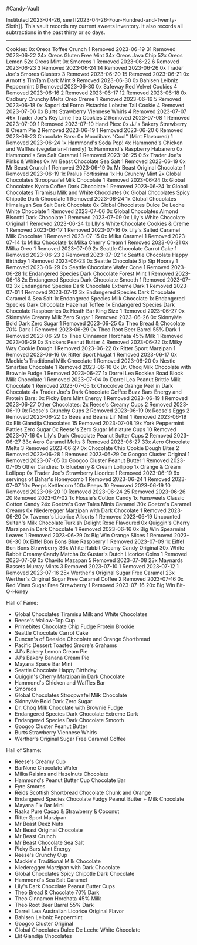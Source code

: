 #Candy-Vault

Instituted 2023-04-26, see [[2023-04-26-Four-Hundred-and-Twenty-Sixth]].  This vault records my current sweets inventory.  It also records all subtractions in the past thirty or so days.

---
Cookies:
	0x Oreos Toffee Crunch
		1 Removed 2023-06-19
		31 Removed 2023-06-22
	24x Oreos Gluten Free Mint
	34x Oreos Java Chip
	52x Oreos Lemon
	52x Oreos Mint
	0x Smoreos
		1 Removed 2023-06-22
		6 Removed 2023-06-23
		3 Removed 2023-06-24
		14 Removed 2023-06-26
	0x Trader Joe's Smores Clusters
		3 Removed 2023-06-20
		15 Removed 2023-06-21
	0x Arnott's TimTam Dark Mint
		9 Removed 2023-06-30
	0x Bahlsen Leibniz Peppermint
		6 Removed 2023-06-30
	0x Safeway Red Velvet Cookies
		4 Removed 2023-06-16
		2 Removed 2023-06-17
		12 Removed 2023-06-18
	0x Cadbury Crunchy Melts Oreo Creme
		1 Removed 2023-06-16
		5 Removed 2023-06-18
	0x Sapori dal Forno Pistachio Lobster Tail Cookie
		4 Removed 2023-07-06
	0x Burts Strawberry Viennese Whirls
		4 Removed 2023-07-07
	46x Trader Joe's Key Lime Tea Cookies
		2 Removed 2023-07-08
		1 Removed 2023-07-09
		1 Removed 2023-07-10
Hand Pies:
	0x JJ's Bakery Strawberry & Cream Pie
		2 Removed 2023-06-19
		1 Removed 2023-06-20
		6 Removed 2023-06-23
Chocolate Bars:
	0x Moodibars "Cool" (Mint Flavoured)
		1 Removed 2023-06-24
	1x Hammond's Soda Pop!
	4x Hammond's Chicken and Waffles (vegetarian-friendly)
	1x Hammond's Raspberry Habanero
	0x Hammond's Sea Salt Caramel
		1 Removed 2023-06-25
	0.5x Trader Joe's Pinks & Whites
	0x Mr Beast Chocolate Sea Salt
		1 Removed 2023-06-19
	0x Mr Beast Crunch
		1 Removed 2023-06-19
	0x Mr Beast Original Chocolate
		1 Removed 2023-06-19
	1x Pralus Fortissima
	1x Hu Crunchy Mint
	2x Global Chocolates Stroopwafel Milk Chocolate
		1 Removed 2023-06-24
	0x Global Chocolates Kyoto Coffee Dark Chocolate
		1 Removed 2023-06-24
	1x Global Chocolates Tiramisu Milk and White Chocolates
	0x Global Chocolates Spicy Chipotle Dark Chocolate
		1 Removed 2023-06-24
	1x Global Chocolates Himalayan Sea Salt Dark Chocolate
	0x Global Chocolates Dulce De Leche White Chocolate
		1 Removed 2023-07-06
	0x Global Chocolates Almond Biscotti Dark Chocolate
		1 Removed 2023-07-09
	0x Lily's White Chocolate Original
		1 Removed 2023-06-24
	1x LIly's White Chocolate Cookies & Creme
		1 Removed 2023-06-17
		1 Removed 2023-07-16
	0x Lily's Salted Caramel Milk Chocolate
		1 Removed 2023-07-15
	 0x Milka Caramel
		 1 Removed 2023-07-14
	 1x Milka Chocolate
	 1x Milka Cherry Cream
		 1 Removed 2023-06-21
	 0x Milka Oreo
		 1 Removed 2023-07-09
	 2x Seattle Chocolate Carrot Cake
		1 Removed 2023-06-23
		2 Removed 2023-07-02
	1x Seattle Chocolate Happy Birthday
		 1 Removed 2023-06-23
	 0x Seattle Chocolate Sip Sip Hooray
		 1 Removed 2023-06-29
	 0x Seattle Chocolate Wafer Cone
		 1 Removed 2023-06-28
	 1x Endangered Species Dark Chocolate Forest Mint
		 1 Removed 2023-06-18
	 2x Endangered Species Dark Chocolate Smooth
		 1 Removed 2023-07-02
	 3x Endangered Species Dark Chocolate Extreme Dark
		 1 Removed 2023-07-01
		 1 Removed 2023-07-12
	 3x Endangered Species Dark Chocolate Caramel & Sea Salt
	 1x Endangered Species Milk Chocolate
	 1x Endangered Species Dark Chocolate Hazelnut Toffee
	 1x Endangered Species Dark Chocolate Raspberries
	 0x Heath Bar King Size
		 1 Removed 2023-06-27
	 0x SkinnyMe Creamy Milk Zero Sugar
		 1 Removed 2023-06-26
	 0x SkinnyMe Bold Dark Zero Sugar
		 1 Removed 2023-06-25
	 0x Theo Bread & Chocolate 70% Dark
		 1 Removed 2023-06-29
	 0x Theo Root Beer Barrel 55% Dark
		  1 Removed 2023-06-29
	 0x Theo Cinnamon Horchata 45% Milk
		  1 Removed 2023-06-29
	 0x Snickers Peanut Butter
		 4 Removed 2023-06-22
	 0x Milky Way Cookie Dough
		 1 Removed 2023-06-22
	 0x Ritter Sport Marzipan
		 1 Removed 2023-06-16
	 0x Ritter Sport Nugat
		 1 Removed 2023-06-17
	 0x Mackie's Traditional Milk Chocolate
		 1 Removed 2023-06-20
	 0x Nestle Smarties Chocolate
		 1 Removed 2023-06-16
	 0x Dr. Choq Milk Chocolate with Brownie Fudge
		 1 Removed 2023-06-27
	 1x Darrel Lea Rocklea Road Block Milk Chocolate
		 1 Removed 2023-07-04
	 0x Darrel Lea Peanut Brittle Milk Chocolate
		 1 Removed 2023-07-05
	 1x Chocolove Orange Peel in Dark Chocolate
	 4x Trader Joe's Dark Chocolate Coffee Buzz Bars
Energy and Protein Bars:
	0x Picky Bars Mint Energy
		1 Removed 2023-06-19
		1 Removed 2023-06-27
Other Chocolates:
	2x Reese's Creamy Cups
		2 Removed 2023-06-19
	0x Reese's Crunchy Cups
		2 Removed 2023-06-19
	0x Reese's Eggs
		2 Removed 2023-06-22
	0x Bees and Beans Lil' Mint
		1 Removed 2023-06-19
	0x Elit Giandija Chocolates
		15 Removed 2023-07-08
	19x York Peppermint Patties Zero Sugar
	0x Reese's Zero Sugar Miniature Cups
		10 Removed 2023-07-16
	0x Lily's Dark Chocolate Peanut Butter Cups
		2 Removed 2023-06-27
	33x Aero Caramel Melts
		3 Removed 2023-06-27
	33x Aero Chocolate Melts
		3 Removed 2023-06-27
	0x Chocolate Chip Cookie Dough Bites
		2 Removed 2023-06-28
		1 Removed 2023-06-29
	0x Googoo Cluster Original
		1 Removed 2023-07-05
	0x Googoo Cluster Peanut Butter
		1 Removed 2023-07-05
Other Candies:
	1x Blueberry & Cream Lollipop
	1x Orange & Cream Lollipop
	0x Trader Joe's Strawberry Licorice
		1 Removed 2023-06-19
	6x servings of Bahar's Honeycomb
		1 Removed 2023-06-24
		1 Removed 2023-07-07
	10x Peeps Kettlecorn
	100x Peeps
		10 Removed 2023-06-19
		10 Removed 2023-06-20
		10 Removed 2023-06-24
		25 Removed 2023-06-26
		20 Removed 2023-07-02
	1x Flossie's Cotton Candy
	1x Funsweets Classic Cotton Candy
	24x Goetze's Cow Tales Minis Caramel
	30x Goetze's Caramel Creams
	0x Niederegger Marzipan with Dark Chocolate
		1 Removed 2023-06-20
	0x Tavener's Licorice Allsorts
		1 Removed 2023-06-19
	Uncounted Sultan's Milk Chocolate Turkish Delight Rose Flavoured
	0x Quiggin's Cherry Marzipan in Dark Chocolate
		1 Removed 2023-06-16
	0x Big Win Spearmint Leaves
		1 Removed 2023-06-29
	0x Big Win Orange Slices
		1 Removed 2023-06-30
	0x Eiffel Bon Bons Blue Raspberry
		1 Removed 2023-07-09
	1x Eiffel Bon Bons Strawberry
	36x White Rabbit Creamy Candy Original
	30x White Rabbit Creamy Candy Matcha
	0x Gustar's Dutch Licorice Coins
		1 Removed 2023-07-09
	0x Chavito Mazapan
		5 Removed 2023-07-08
	23x Maynards Bassets Murray Mints
		3 Removed 2023-07-10
		1 Removed 2023-07-12
		1 Removed 2023-07-16
	25x Werther's Original Sugar Free Caramel
	23x Werther's Original Sugar Free Caramel Coffee
		2 Removed 2023-07-16
	0x Red Vines Sugar Free Strawberry
		1 Removed 2023-07-16
	20x Big Win Bit-O-Honey

Hall of Fame:
 * Global Chocolates Tiramisu Milk and White Chocolates
 * Reese's Mallow-Top Cup
 * Primebites Chocolate Chip Fudge Protein Brookie
 * Seattle Chocolate Carrot Cake
 * Duncan's of Deeside Chocolate and Orange Shortbread
 * Pacific Dessert Toasted Smore's Grahams
 * JJ's Bakery Lemon Cream Pie
 * JJ's Bakery Banana Cream Pie
 * Mayana Space Bar Mini
 * Seattle Chocolate Happy Birthday
 * Quiggin's Cherry Marzipan in Dark Chocolate
 * Hammond's Chicken and Waffles Bar
 * Smoreos
 * Global Chocolates Stroopwafel Milk Chocolate
 * SkinnyMe Bold Dark Zero Sugar
 * Dr. Choq Milk Chocolate with Brownie Fudge
 * Endangered Species Dark Chocolate Extreme Dark
 * Endangered Species Dark Chocolate Smooth
 * Googoo Cluster Peanut Butter
 * Burts Strawberry Viennese Whirls
 * Werther's Original Sugar Free Caramel Coffee

Hall of Shame:
 * Reese's Creamy Cup
 * BarNone Chocolate Wafer
 * Milka Raisins and Hazelnuts Chocolate
 * Hammond's Peanut Butter Cup Chocolate Bar
 * Fyre Smores
 * Reids Scottish Shortbread Chocolate Chunk and Orange
 * Endangered Species Chocolate Fudgy Peanut Butter + Milk Chocolate
 * Mayana Fix Bar Mini
 * Raaka Pure Cacao & Strawberry & Coconut
 * Ritter Sport Marzipan
 * Mr Beast Deez Nuts
 * Mr Beast Original Chocolate
 * Mr Beast Crunch
 * Mr Beast Chocolate Sea Salt
 * Picky Bars Mint Energy
 * Reese's Crunchy Cup
 * Mackie's Traditional Milk Chocolate
 * Niederegger Marzipan with Dark Chocolate
 * Global Chocolates Spicy Chipotle Dark Chocolate
 * Hammond's Sea Salt Caramel
 * Lily's Dark Chocolate Peanut Butter Cups
 * Theo Bread & Chocolate 70% Dark
 * Theo Cinnamon Horchata 45% Milk
 * Theo Root Beer Barrel 55% Dark
 * Darrell Lea Australian Licorice Original Flavor
 * Bahlsen Leibniz Peppermint
 * Googoo Cluster Original
 * Global Chocolates Dulce De Leche White Chocolate
 * Elit Giandija Chocolates